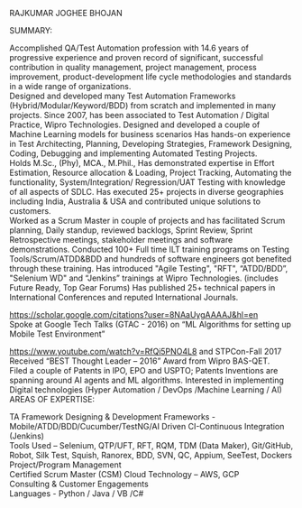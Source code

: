 RAJKUMAR JOGHEE BHOJAN

SUMMARY:

  Accomplished QA/Test Automation profession with 14.6 years of progressive experience and proven record of significant,                   successful contribution in quality management, project management, process improvement, product-development life cycle                   methodologies and standards in a wide range of organizations.  
  Designed and developed many Test Automation Frameworks (Hybrid/Modular/Keyword/BDD) from scratch and implemented in many                 projects.  Since 2007, has been associated to Test Automation / Digital Practice, Wipro Technologies. 
  Designed and developed a couple of  Machine Learning models for business scenarios 
  Has hands-on experience in Test Architecting, Planning, Developing Strategies, Framework Designing, Coding, Debugging and               implementing Automated Testing Projects.  
  Holds M.Sc., (Phy), MCA., M.Phil.,
  Has demonstrated expertise in Effort Estimation, Resource allocation & Loading, Project Tracking, Automating the functionality,         System/Integration/ Regression/UAT Testing with knowledge of all aspects of SDLC. 
  Has executed 25+ projects in diverse geographies including India, Australia & USA and contributed unique solutions to customers.  
  Worked as a Scrum Master in couple of projects and has facilitated Scrum planning, Daily standup, reviewed backlogs, Sprint             Review, Sprint Retrospective meetings, stakeholder meetings and software demonstrations.
  Conducted 100+ Full time ILT training programs on Testing Tools/Scrum/ATDD&BDD and hundreds of software engineers got benefited         through these training.  Has introduced "Agile Testing", "RFT", “ATDD/BDD”, "Selenium WD" and “Jenkins” trainings at Wipro               Technologies. (includes Future Ready, Top Gear  Forums)
  Has published 25+ technical papers in International Conferences and reputed International Journals.

  https://scholar.google.com/citations?user=8NAaUygAAAAJ&hl=en  
  Spoke at Google Tech Talks (GTAC - 2016) on “ML Algorithms for setting up Mobile Test Environment”   

  https://www.youtube.com/watch?v=RfQi5PNO4L8  and STPCon-Fall 2017
  Received “BEST Thought Leader – 2016” Award from Wipro BAS-QET.  
  Filed a couple of Patents in IPO, EPO and USPTO; Patents Inventions are spanning around AI agents and ML algorithms.
  Interested in implementing Digital technologies (Hyper Automation / DevOps /Machine Learning / AI)
AREAS OF EXPERTISE:

  TA Framework Designing & Development
  Frameworks - Mobile/ATDD/BDD/Cucumber/TestNG/AI Driven
  CI-Continuous Integration (Jenkins)	
  Tools Used – Selenium, QTP/UFT, RFT, RQM, TDM (Data Maker),  Git/GitHub,  Robot, Silk Test, Squish, Ranorex, BDD, SVN, QC,               Appium, SeeTest, Dockers
   Project/Program Management		
   Certified Scrum Master (CSM)	
   Cloud Technology – AWS, GCP		
   Consulting & Customer Engagements		
   Languages -  Python / Java / VB /C# 
